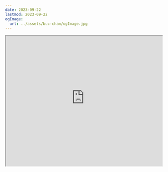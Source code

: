 ```yaml
---
date: 2023-09-22
lastmod: 2023-09-22
ogImage:
  url: ../assets/buc-cham/ogImage.jpg
---
```


<iframe src="https://projectscanner.streamlit.app/buc-cham/?embed=true" style="height:420px;width:100%;"></iframe>